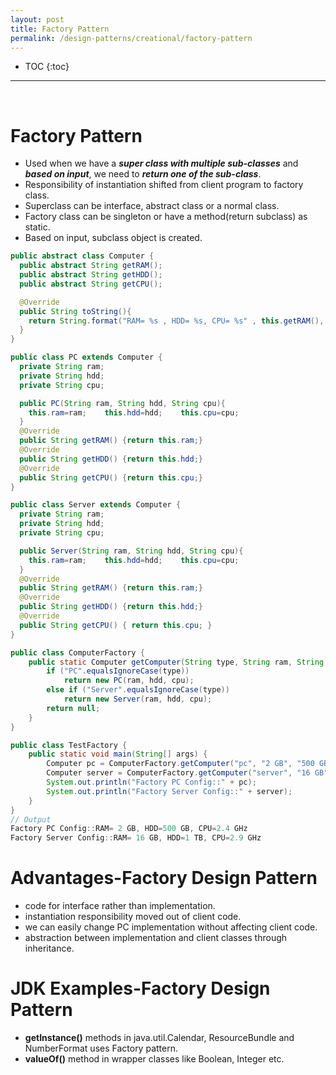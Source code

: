 ```yaml
---
layout: post
title: Factory Pattern
permalink: /design-patterns/creational/factory-pattern
---
```


- TOC
{:toc}

<hr><br>

# Factory Pattern
- Used when we have a ***super class with multiple sub-classes*** and ***based on input***, we need to ***return one of the sub-class***.
- Responsibility of instantiation shifted from client program to factory class.
- Superclass can be interface, abstract class or a normal class.
- Factory class can be singleton or have a method(return subclass) as static.
- Based on input, subclass object is created.

```java
public abstract class Computer {	
  public abstract String getRAM();
  public abstract String getHDD();
  public abstract String getCPU();

  @Override
  public String toString(){
    return String.format("RAM= %s , HDD= %s, CPU= %s" , this.getRAM(), this.getHDD(), this.getCPU());
  }
}
```
```java
public class PC extends Computer {
  private String ram;
  private String hdd;
  private String cpu;

  public PC(String ram, String hdd, String cpu){
    this.ram=ram;    this.hdd=hdd;    this.cpu=cpu;
  }
  @Override
  public String getRAM() {return this.ram;}
  @Override
  public String getHDD() {return this.hdd;}
  @Override
  public String getCPU() {return this.cpu;}
}
```
```java
public class Server extends Computer {
  private String ram;
  private String hdd;
  private String cpu;

  public Server(String ram, String hdd, String cpu){
    this.ram=ram;    this.hdd=hdd;    this.cpu=cpu;
  }
  @Override
  public String getRAM() {return this.ram;}
  @Override
  public String getHDD() {return this.hdd;}
  @Override
  public String getCPU() { return this.cpu; }
}
```
```java
public class ComputerFactory {
    public static Computer getComputer(String type, String ram, String hdd, String cpu) {
        if ("PC".equalsIgnoreCase(type))
            return new PC(ram, hdd, cpu);
        else if ("Server".equalsIgnoreCase(type))
            return new Server(ram, hdd, cpu);
        return null;
    }
}
```
```java
public class TestFactory {
    public static void main(String[] args) {
        Computer pc = ComputerFactory.getComputer("pc", "2 GB", "500 GB", "2.4 GHz");
        Computer server = ComputerFactory.getComputer("server", "16 GB", "1 TB", "2.9 GHz");
        System.out.println("Factory PC Config::" + pc);
        System.out.println("Factory Server Config::" + server);
    }
}
// Output
Factory PC Config::RAM= 2 GB, HDD=500 GB, CPU=2.4 GHz
Factory Server Config::RAM= 16 GB, HDD=1 TB, CPU=2.9 GHz
```

# Advantages-Factory Design Pattern
- code for interface rather than implementation.
- instantiation responsibility moved out of client code.
- we can easily change PC implementation without affecting client code.
- abstraction between implementation and client classes through inheritance.

# JDK Examples-Factory Design Pattern
- **getInstance()** methods in java.util.Calendar, ResourceBundle and NumberFormat uses Factory pattern.
- **valueOf()** method in wrapper classes like Boolean, Integer etc.